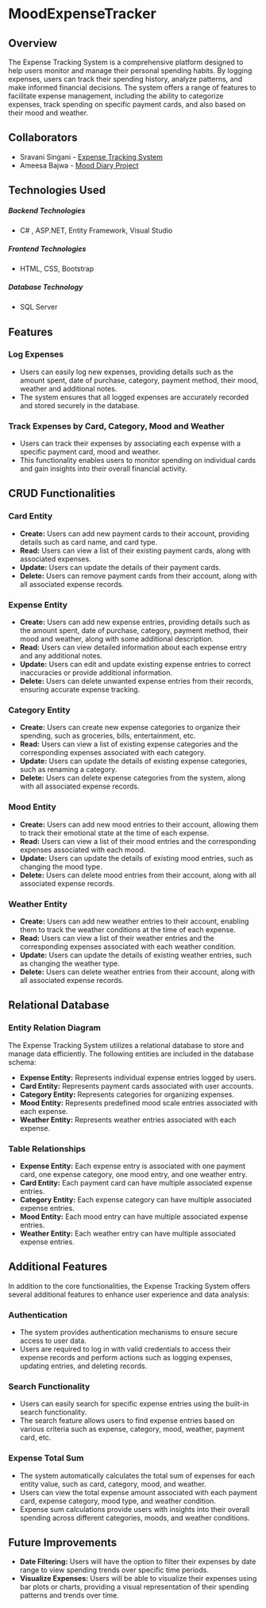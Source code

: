# MoodExpenseTracker

## Overview

The Expense Tracking System is a comprehensive platform designed to help users monitor and manage their personal spending habits. By logging expenses, users can track their spending history, analyze patterns, and make informed financial decisions. The system offers a range of features to facilitate expense management, including the ability to categorize expenses, track spending on specific payment cards, and also based on their mood and weather.

## Collaborators
- Sravani Singani - [Expense Tracking System](https://github.com/SravaniSingani/ExpenseTrackerSystem2-SravaniSingani)
- Ameesa Bajwa - [Mood Diary Project](https://github.com/abajwa90/MoodDiaryProjectW2024)

## Technologies Used

##### Backend Technologies

- C# , ASP.NET, Entity Framework, Visual Studio

##### Frontend Technologies

- HTML, CSS, Bootstrap

##### Database Technology

- SQL Server

## Features

### Log Expenses

- Users can easily log new expenses, providing details such as the amount spent, date of purchase, category, payment method, their mood, weather and additional notes.
- The system ensures that all logged expenses are accurately recorded and stored securely in the database.

### Track Expenses by Card, Category, Mood and Weather

- Users can track their expenses by associating each expense with a specific payment card, mood and weather.
- This functionality enables users to monitor spending on individual cards and gain insights into their overall financial activity.

## CRUD Functionalities

### Card Entity

- **Create:** Users can add new payment cards to their account, providing details such as card name, and card type.
- **Read:** Users can view a list of their existing payment cards, along with associated expenses.
- **Update:** Users can update the details of their payment cards.
- **Delete:** Users can remove payment cards from their account, along with all associated expense records.

### Expense Entity

- **Create:** Users can add new expense entries, providing details such as the amount spent, date of purchase, category, payment method, their mood and weather, along with some additional description.
- **Read:** Users can view detailed information about each expense entry and any additional notes.
- **Update:** Users can edit and update existing expense entries to correct inaccuracies or provide additional information.
- **Delete:** Users can delete unwanted expense entries from their records, ensuring accurate expense tracking.

### Category Entity

- **Create:** Users can create new expense categories to organize their spending, such as groceries, bills, entertainment, etc.
- **Read:** Users can view a list of existing expense categories and the corresponding expenses associated with each category.
- **Update:** Users can update the details of existing expense categories, such as renaming a category.
- **Delete:** Users can delete expense categories from the system, along with all associated expense records.

### Mood Entity

- **Create:** Users can add new mood entries to their account, allowing them to track their emotional state at the time of each expense.
- **Read:** Users can view a list of their mood entries and the corresponding expenses associated with each mood.
- **Update:** Users can update the details of existing mood entries, such as changing the mood type.
- **Delete:** Users can delete mood entries from their account, along with all associated expense records.

### Weather Entity

- **Create:** Users can add new weather entries to their account, enabling them to track the weather conditions at the time of each expense.
- **Read:** Users can view a list of their weather entries and the corresponding expenses associated with each weather condition.
- **Update:** Users can update the details of existing weather entries, such as changing the weather type.
- **Delete:** Users can delete weather entries from their account, along with all associated expense records.

## Relational Database

### Entity Relation Diagram

The Expense Tracking System utilizes a relational database to store and manage data efficiently. The following entities are included in the database schema:

- **Expense Entity:** Represents individual expense entries logged by users.
- **Card Entity:** Represents payment cards associated with user accounts.
- **Category Entity:** Represents categories for organizing expenses.
- **Mood Entity:** Represents predefined mood scale entries associated with each expense.
- **Weather Entity:** Represents weather entries associated with each expense.

### Table Relationships

- **Expense Entity:** Each expense entry is associated with one payment card, one expense category, one mood entry, and one weather entry.
- **Card Entity:** Each payment card can have multiple associated expense entries.
- **Category Entity:** Each expense category can have multiple associated expense entries.
- **Mood Entity:** Each mood entry can have multiple associated expense entries.
- **Weather Entity:** Each weather entry can have multiple associated expense entries.

## Additional Features

In addition to the core functionalities, the Expense Tracking System offers several additional features to enhance user experience and data analysis:

### Authentication

- The system provides authentication mechanisms to ensure secure access to user data.
- Users are required to log in with valid credentials to access their expense records and perform actions such as logging expenses, updating entries, and deleting records.

### Search Functionality

- Users can easily search for specific expense entries using the built-in search functionality.
- The search feature allows users to find expense entries based on various criteria such as expense, category, mood, weather, payment card, etc.

### Expense Total Sum

- The system automatically calculates the total sum of expenses for each entity value, such as card, category, mood, and weather.
- Users can view the total expense amount associated with each payment card, expense category, mood type, and weather condition.
- Expense sum calculations provide users with insights into their overall spending across different categories, moods, and weather conditions.

## Future Improvements
- **Date Filtering:** Users will have the option to filter their expenses by date range to view spending trends over specific time periods.
- **Visualize Expenses:** Users will be able to visualize their expenses using bar plots or charts, providing a visual representation of their spending patterns and trends over time.


